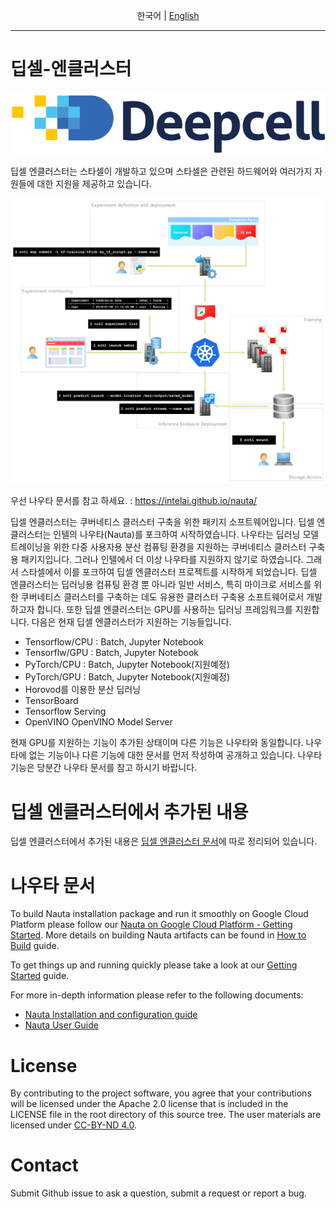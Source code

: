 <p align="center">
  <span>한국어</span> |
  <a href="README_EN.md">English</a>
</p>

---

# 딥셀-엔클러스터

[![banner](docs/deepcell.svg)](http://www.starcell.co.kr)

딥셀 엔클러스터는 스타셀이 개발하고 있으며 스타셀은 관련된 하드웨어와 여러가지 자원들에 대한 지원을 제공하고 있습니다.

![Nauta Diagram](docs/nauta.png)

우선 나우타 문서를 참고 하세요. : https://intelai.github.io/nauta/

딥셀 엔클러스터는 쿠버네티스 클러스터 구축을 위한 패키지 소프트웨어입니다. 딥셀 엔클러스터는 인텔의 나우타(Nauta)를 포크하여 시작하였습니다. 나우타는 딥러닝 모델 트레이닝을 위한 다중 사용자용 분산 컴퓨팅 환경을 지원하는 쿠버네티스 클러스터 구축용 패키지입니다. 그러나 인텔에서 더 이상 나우타를 지원하지 않기로 하였습니다. 그래서 스타셀에서 이를 포크하여 딥셀 엔클러스터 프로젝트를 시작하게 되었습니다. 딥셀 엔클러스터는 딥러닝용 컴퓨팅 환경 뿐 아니라 일반 서비스, 특히 마이크로 서비스를 위한 쿠버네티스 클러스터를 구축하는 데도 유용한 클러스터 구축용 소프트웨어로서 개발하고자 합니다. 또한 딥셀 엔클러스터는 GPU를 사용하는 딥러닝 프레임워크를 지원합니다.
다음은 현재 딥셀 엔클러스터가 지원하는 기능들입니다.

* Tensorflow/CPU : Batch, Jupyter Notebook  
* Tensorflw/GPU : Batch, Jupyter Notebook  
* PyTorch/CPU : Batch, Jupyter Notebook(지원예정)  
* PyTorch/GPU : Batch, Jupyter Notebook(지원예정)  
* Horovod를 이용한 분산 딥러닝  
* TensorBoard  
* Tensorflow Serving  
* OpenVINO OpenVINO Model Server  

현재 GPU를 지원하는 기능이 추가된 상태이며 다른 기능은 나우타와 동일합니다. 나우타에 없는 기능이나 다른 기능에 대한 문서를 먼저 작성하여 공개하고 있습니다. 나우타 기능은 당분간 나우타 문서를 참고 하시기 바랍니다.

# 딥셀 엔클러스터에서 추가된 내용
딥셀 엔클러스터에서 추가된 내용은 [딥셀 엔클러스터 문서](docs/ncluster/README.md)에 따로 정리되어 있습니다.

# 나우타 문서

To build Nauta installation package and run it smoothly on Google Cloud Platform please follow our [Nauta on Google Cloud Platform - Getting Started](toolbox/providers/gcp/gcp.md). More details on building Nauta artifacts can be found in [How to Build](docs/installation-and-configuration/How_to_Build_Nauta/HBN.md) guide.

To get things up and running quickly please take a look at our [Getting Started](docs/user-guide/actions/getting_started.md) guide.

For more in-depth information please refer to the following documents:

- [Nauta Installation and configuration guide](docs/installation-and-configuration/) 
- [Nauta User Guide](docs/user-guide/README.md)

# License

By contributing to the project software, you agree that your contributions will be licensed under the Apache 2.0 license that is included in the LICENSE file in the root directory of this source tree.
The user materials are licensed under [CC-BY-ND 4.0](https://creativecommons.org/licenses/by-nd/4.0/legalcode).

# Contact

Submit Github issue to ask a question, submit a request or report a bug.
